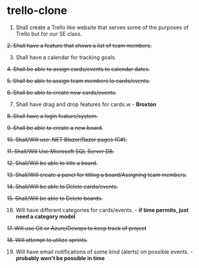 # trello-clone
1. Shall create a Trello like website that serves some of the purposes of Trello but for our SE class.

~~2. Shall have a feature that shows a list of team members.~~

3. Shall have a calendar for tracking goals.

~~4. Shall be able to assign cards/events to calendar dates.~~

~~5. Shall be able to assign team members to cards/events.~~

~~6. Shall be able to create new cards/events.~~

7. Shall have drag and drop features for cards.w - **Broxton**

~~8. Shall have a login feature/system.~~

~~9. Shall be able to create a new board.~~

~~10. Shall/Will use .NET Blazor/Razor pages (C#).~~

~~11. Shall/Will Use Microsoft SQL Server DB.~~

~~12. Shall/Will be able to title a board.~~

~~13. Shall/Will create a panel for titling a board/Assigning team members.~~

~~14. Shall/Will be able to Delete cards/events.~~

~~15. Shall/Will be able to Delete boards.~~

16. Will have different categories for cards/events. - **if time permits, just need a category model**

~~17. Will use Git or Azure/Devops to keep track of project~~

~~18. Will attempt to utilize sprints.~~

19. Will have email notifications of some kind (alerts) on possible events. - **probably won't be possible in time**
